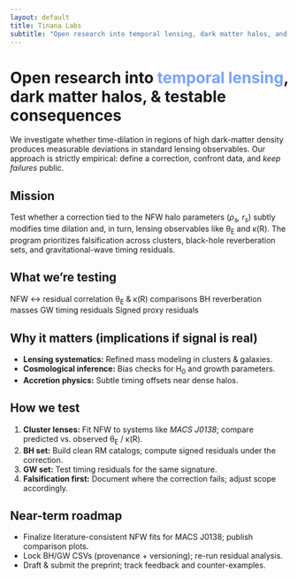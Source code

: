```yaml
---
layout: default
title: Tinana Labs
subtitle: "Open research into temporal lensing, dark matter halos, and testable consequences."
---
```


# Open research into <span style="color:#7aa2ff">temporal lensing</span>, dark matter halos, & testable consequences

We investigate whether time-dilation in regions of high dark-matter density produces
measurable deviations in standard lensing observables. Our approach is strictly empirical:
define a correction, confront data, and *keep failures* public.

<div class="card">
  <h2>Mission</h2>
  <p>Test whether a correction tied to the NFW halo parameters (<em>ρ<sub>s</sub>, r<sub>s</sub></em>) subtly
  modifies time dilation and, in turn, lensing observables like θ<sub>E</sub> and κ(R). The program prioritizes
  falsification across clusters, black-hole reverberation sets, and gravitational-wave timing residuals.</p>
</div>

<div class="card">
  <h2>What we’re testing</h2>
  <div class="chips">
    <span class="chip">NFW ↔ residual correlation</span>
    <span class="chip">θ<sub>E</sub> &amp; κ(R) comparisons</span>
    <span class="chip">BH reverberation masses</span>
    <span class="chip">GW timing residuals</span>
    <span class="chip">Signed proxy residuals</span>
  </div>
</div>

<div class="card">
  <h2>Why it matters (implications if signal is real)</h2>
  <ul>
    <li><strong>Lensing systematics:</strong> Refined mass modeling in clusters &amp; galaxies.</li>
    <li><strong>Cosmological inference:</strong> Bias checks for H<sub>0</sub> and growth parameters.</li>
    <li><strong>Accretion physics:</strong> Subtle timing offsets near dense halos.</li>
  </ul>
</div>

<div class="card">
  <h2>How we test</h2>
  <ol>
    <li><strong>Cluster lenses:</strong> Fit NFW to systems like <em>MACS J0138</em>; compare predicted vs. observed θ<sub>E</sub> / κ(R).</li>
    <li><strong>BH set:</strong> Build clean RM catalogs; compute signed residuals under the correction.</li>
    <li><strong>GW set:</strong> Test timing residuals for the same signature.</li>
    <li><strong>Falsification first:</strong> Document where the correction fails; adjust scope accordingly.</li>
  </ol>
</div>

<div class="card">
  <h2>Near-term roadmap</h2>
  <ul>
    <li>Finalize literature-consistent NFW fits for MACS J0138; publish comparison plots.</li>
    <li>Lock BH/GW CSVs (provenance + versioning); re-run residual analysis.</li>
    <li>Draft &amp; submit the preprint; track feedback and counter-examples.</li>
  </ul>
</div>
